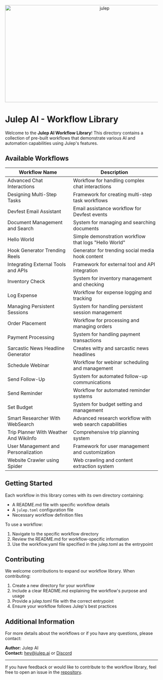 <div align="center">
    <img src="https://socialify.git.ci/julep-ai/julep/image?description=1&descriptionEditable=Build%20AI%20agents%20and%20workflows%20with%20a%20simple%20API&font=Source%20Code%20Pro&logo=https%3A%2F%2Fraw.githubusercontent.com%2Fjulep-ai%2Fjulep%2Fdev%2F.github%2Fjulep-logo.svg&owner=1&pattern=Solid&stargazers=1&theme=Auto" alt="julep" width="640" height="320" />
</div>

# Julep AI - Workflow Library

Welcome to the **Julep AI Workflow Library**! This directory contains a collection of pre-built workflows that demonstrate various AI and automation capabilities using Julep's features.

## Available Workflows

| **Workflow Name** | **Description** |
|------------------|-----------------|
| Advanced Chat Interactions | Workflow for handling complex chat interactions |
| Designing Multi-Step Tasks | Framework for creating multi-step task workflows |
| Devfest Email Assistant | Email assistance workflow for Devfest events |
| Document Management and Search | System for managing and searching documents |
| Hello World | Simple demonstration workflow that logs "Hello World" |
| Hook Generator Trending Reels | Generator for trending social media hook content |
| Integrating External Tools and APIs | Framework for external tool and API integration |
| Inventory Check | System for inventory management and checking |
| Log Expense | Workflow for expense logging and tracking |
| Managing Persistent Sessions | System for handling persistent session management |
| Order Placement | Workflow for processing and managing orders |
| Payment Processing | System for handling payment transactions |
| Sarcastic News Headline Generator | Creates witty and sarcastic news headlines |
| Schedule Webinar | Workflow for webinar scheduling and management |
| Send Follow-Up | System for automated follow-up communications |
| Send Reminder | Workflow for automated reminder systems |
| Set Budget | System for budget setting and management |
| Smart Researcher With WebSearch | Advanced research workflow with web search capabilities |
| Trip Planner With Weather And WikiInfo | Comprehensive trip planning system |
| User Management and Personalization | Framework for user management and customization |
| Website Crawler using Spider | Web crawling and content extraction system |

## Getting Started

Each workflow in this library comes with its own directory containing:
- A README.md file with specific workflow details
- A `julep.toml` configuration file
- Necessary workflow definition files

To use a workflow:
1. Navigate to the specific workflow directory
2. Review the README.md for workflow-specific information
3. Use the workflow.yaml file specified in the julep.toml as the entrypoint

## Contributing

We welcome contributions to expand our workflow library. When contributing:
1. Create a new directory for your workflow
2. Include a clear README.md explaining the workflow's purpose and usage
3. Provide a julep.toml file with the correct entrypoint
4. Ensure your workflow follows Julep's best practices

## Additional Information

For more details about the workflows or if you have any questions, please contact:

**Author:** Julep AI  
**Contact:** [hey@julep.ai](mailto:hey@julep.ai) or [Discord](https://discord.com/invite/JTSBGRZrzj)

---

If you have feedback or would like to contribute to the workflow library, feel free to open an issue in the [repository](https://github.com/julep-ai/julep).